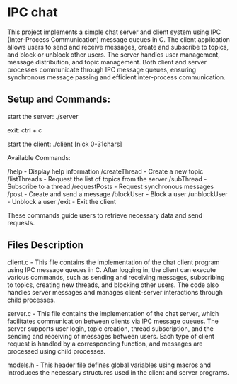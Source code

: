 # IPC chat
This project implements a simple chat server and client system using IPC (Inter-Process Communication) message queues in C. The client application allows users to send and receive messages, create and subscribe to topics, and block or unblock other users. The server handles user management, message distribution, and topic management. Both client and server processes communicate through IPC message queues, ensuring synchronous message passing and efficient inter-process communication.


## Setup and Commands:

start the server: 
./server

exit: ctrl + c 

start the client:
./client [nick 0-31chars]

Available Commands:

/help - Display help information
/createThread - Create a new topic
/listThreads - Request the list of topics from the server
/subThread - Subscribe to a thread
/requestPosts - Request synchronous messages
/post - Create and send a message
/blockUser - Block a user
/unblockUser - Unblock a user
/exit - Exit the client

These commands guide users to retrieve necessary data and send requests.

## Files Description
client.c - This file contains the implementation of the chat client program using IPC message queues in C. After logging in, the client can execute various commands, such as sending and receiving messages, subscribing to topics, creating new threads, and blocking other users. The code also handles server messages and manages client-server interactions through child processes.

server.c - This file contains the implementation of the chat server, which facilitates communication between clients via IPC message queues. The server supports user login, topic creation, thread subscription, and the sending and receiving of messages between users. Each type of client request is handled by a corresponding function, and messages are processed using child processes.

models.h - This header file defines global variables using macros and introduces the necessary structures used in the client and server programs.
